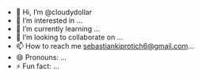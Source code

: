 - 👋 Hi, I’m @cloudydollar
- 👀 I’m interested in ...
- 🌱 I’m currently learning ...
- 💞️ I’m looking to collaborate on ...
- 📫 How to reach me sebastiankiprotich6@gmail.com...
- 😄 Pronouns: ...
- ⚡ Fun fact: ...

<!---
cloudydollar/cloudydollar is a ✨ special ✨ repository because its `README.md` (this file) appears on your GitHub profile.
You can click the Preview link to take a look at your changes.
--->
